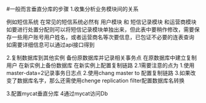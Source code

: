 #一般而言垂直分库的步骤
1.收集分析业务模块间的关系

例如短信系统
在常见的短信系统必然有 用户模块 和 短信记录模块 和运营商模块 
如要进行处置分配则可以将短信记录模块单独出来，但此表中要稍作修改，需要保存一些用户账号用户姓名，或者运营商名等次要信息，已包证不必要的连表查询
如需要详细信息可以通过api接口得到

2.复制数据库到其他实例
    备份原数据库并记录相关事务点
    在原数据库中建立复制用户
    在新实例上备份数据库
    在新实例上配置复制链路
 2.1需要注意的点为
    1.使用master-data=2记录事务日志点
    2.使用chang master to 配置复制链路
    3.如果改变了数据库名字，那么还需使用chenge replication filter配置数据库名转换
    

3.配置mycat垂直分库
4通过mycat访问Db

